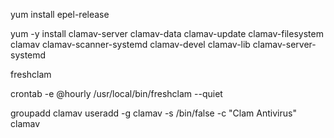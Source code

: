 yum install epel-release

yum -y install clamav-server clamav-data clamav-update clamav-filesystem clamav clamav-scanner-systemd clamav-devel clamav-lib clamav-server-systemd

freshclam

crontab -e
@hourly   /usr/local/bin/freshclam --quiet


groupadd clamav
useradd -g clamav -s /bin/false -c "Clam Antivirus" clamav
